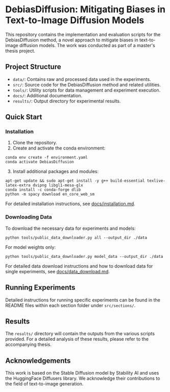 # DebiasDiffusion: Mitigating Biases in Text-to-Image Diffusion Models

This repository contains the implementation and evaluation scripts for the DebiasDiffusion method, a novel approach to mitigate biases in text-to-image diffusion models. The work was conducted as part of a master's thesis project.

## Project Structure

- `data/`: Contains raw and processed data used in the experiments.
- `src/`: Source code for the DebiasDiffusion method and related utilities.
- `tools/`: Utility scripts for data management and experiment execution.
- `docs/`: Additional documentation.
- `results/`: Output directory for experimental results.

## Quick Start

### Installation

1. Clone the repository.
2. Create and activate the conda environment:
  ```
  conda env create -f environment.yaml
  conda activate DebiasDiffusion
  ```
3. Install additional packages and modules:
```
apt-get update && sudo apt-get install -y g++ build-essential texlive-latex-extra dvipng libgl1-mesa-glx
conda install -c conda-forge dlib
python -m spacy download en_core_web_sm
```
For detailed installation instructions, see [docs/installation.md](docs/installation.md).

### Downloading Data

To download the necessary data for experiments and models:
```
python tools/public_data_downloader.py all --output_dir ./data
```

For model weights only:
```
python tools/public_data_downloader.py model_data --output_dir ./data
```

For detailed data download instructions and how to download data for single experiments, see [docs/data_download.md](docs/data_download.md).

## Running Experiments

Detailed instructions for running specific experiments can be found in the README files within each section folder under `src/sections/`.

## Results

The `results/` directory will contain the outputs from the various scripts provided. For a detailed analysis of these results, please refer to the accompanying thesis.

## Acknowledgements

This work is based on the Stable Diffusion model by Stability AI and uses the HuggingFace Diffusers library. We acknowledge their contributions to the field of text-to-image generation.